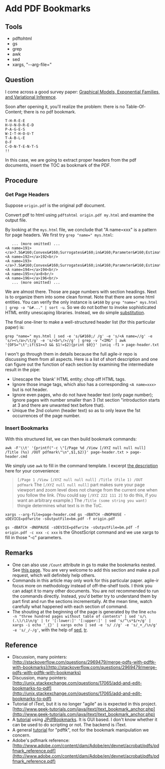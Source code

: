 # Add PDF Bookmarks

## Tools 

   * pdftohtml
   * gs
   * grep
   * awk
   * sed
   * xargs, "--arg-file="

## Question

I come across a good survey paper: 
[Graphical Models, Exponential Families, and Variational Inference](http://scholar.google.com/scholar?hl=en&q=Graphical+Models%2C+Exponential+Families%2C+and+Variational+Inference).

Soon after opening it, you'll realize the problem:
there is no Table-Of-Content; 
there is no pdf bookmark. 

```
T-H-R-E-E 
H-U-N-D-R-E-D 
P-A-G-E-S 
W-I-T-H-O-U-T 
T-A-B-L-E 
O-F 
C-O-N-T-E-N-T-S
!!
```

In this case, we are going to extract proper headers from the pdf documents, 
insert the TOC as bookmark of the PDF. 

## Procedure

### Get Page Headers

Suppose `origin.pdf` is the original pdf document. 

Convert pdf to html using `pdftohtml origin.pdf my.html`
and examine the output file. 

By looking at the `mys.html` file, 
we conclude that "A name=xxx" is a pattern for page headers. 
We first try `grep "name=" mys.html`:

```
   ... (more omitted) ...
<A name=191></a>7.5&#160;Convex&#160;Surrogates&#160;in&#160;Parameter&#160;Estimation<br/>
<A name=192></a>192<br/>
<A name=193></a>7.5&#160;Convex&#160;Surrogates&#160;in&#160;Parameter&#160;Estimation<br/>
<A name=194></a>194<br/>
<A name=195></a>8<br/>
<A name=196></a>196<br/>
   ... (more omitted) ...
```

We are almost there. 
Those are page numbers with section headings. 
Next is to organize them into some clean format. 
Note that there are some html entities. 
You can verify the only instance is `&#160` by 
`grep "name=" mys.html | grep -o "&#..." | sort -u`. 
So we do not bother to invoke sophisticated HTML entity unescaping libraries. 
Instead, we do simple 
[substitution](http://www.w3schools.com/html/html_entities.asp). 

The final one-liner to make a well-structured header list 
(for this particular paper) is:

```
grep "name=" mys.html | sed -e 's/&#160;/ /g' -e 's/<A name=//g' -e 's/><\/a>/\t/g' -e 's/<br\/>//g' | grep -v "<IMG" | awk '{OFS="\t";if($1>=3 && $1!=$2){print $0}}' |uniq -f1 > page-header.txt
```

I won't go through them in details because the full 
agile-ir repo is discussing them from all aspects. 
Here is a list of short description and 
one can figure out the function of each section by 
examining the intermediate result in the pipe:

   * Unescape the 'blank' HTML entity; chop off HTML tags. 
   * Ignore those image tags, which also has a corresponding `<A name=xxx>` but is not header. 
   * Ignore even pages, who do not have header text (only page number); 
   Ignore pages with number smaller than 3 
   (1st section "introduction starts at 3 and there are unwanted text before that).
   * Unique the 2nd column (header text) so as to only leave the 
   1st occurrences of the page number. 

### Insert Bookmarks

With this structured list, we can then build bookmark commands:

```
awk -F'\\t' '{printf("-c \"[/Page %d /View [/XYZ null null null] /Title (%s) /OUT pdfmark\"\n",$1,$2)}' page-header.txt > page-header.cmd
```

We simply use `awk` to fill in the command template. 
I excerpt 
[the description](http://stackoverflow.com/a/3108884/1772926)
here for your convenience:

> `[/Page 1 /View [/XYZ null null null] /Title (File 1) /OUT pdfmark`
> The `[/XYZ null null null]` 
> part makes sure your page viewport and zoom level does not change from the current one when you follow the link. 
> (You could say `[/XYZ 222 111 2]` to do this, if you want an arbitrary example.)
> The `/Title (some string you want)` thingie determines what text is in the ToC.

```
xargs --arg-file=page-header.cmd gs -dBATCH -dNOPAUSE -sDEVICE=pdfwrite -sOutputFile=bm.pdf -f origin.pdf
```

`gs -dBATCH -dNOPAUSE -sDEVICE=pdfwrite -sOutputFile=bm.pdf -f origin.pdf -c xxx -c xxx` 
is the GhostScript command and we use xargs to fill in those "-c" parameters. 

## Remarks

   * One can also use `/Count` attribute in gs to 
   make the bookmarks nested. See 
   [this page](http://blog.tremily.us/posts/PDF_bookmarks_with_Ghostscript/).
   You are very welcome to add this section and make a pull request,
   which will definitely help others. 
   * Commands in this article may only work for this particular paper. 
   agile-ir focus more on methodology instead of off-the-shelf tools. 
   I think you can adapt it to many other documents. 
   You are not recommended to run the commands directly. 
   Instead, you'd better try to understand them by part first 
   and run the sections incrementally.
   At the mean time, watch carefully what happened with each section of command. 
   * The shouting at the beginning of the page is generated by the line
   `echo -n "three hundred pages without table of contents" | sed 's/\(.\)/\1\n/g' | tr '[:lower:]' '[:upper:]' | sed 's/^\s*$/+/g' | xargs -i echo '_{}' | xargs echo | sed -e 's/ //g' -e 's/_+_/\n/g' -e 's/_/-/g'`, 
   with the help of 
   [sed](http://www.commandlinefu.com/commands/view/1358/print-text-string-vertically-one-character-per-line.),
   [tr](http://www.cyberciti.biz/faq/linux-unix-shell-programming-converting-lowercase-uppercase/).

## Reference

   * Discussion, many pointers: 
   [http://stackoverflow.com/questions/2969479/merge-pdfs-with-pdftk-with-bookmarks](http://stackoverflow.com/questions/2969479/merge-pdfs-with-pdftk-with-bookmarks)
   * Discussion, many pointers:
   [http://unix.stackexchange.com/questions/17065/add-and-edit-bookmarks-to-pdf](http://unix.stackexchange.com/questions/17065/add-and-edit-bookmarks-to-pdf)
   * Tutorial of iText, but it is no longer "agile" 
   as is expected in this project. 
   [http://www.geek-tutorials.com/java/itext/itext_bookmark_anchor.php](http://www.geek-tutorials.com/java/itext/itext_bookmark_anchor.php)
   * A 
   [tutorial](http://www.freewaregenius.com/how-to-add-bookmarks-to-a-pdf-document-using-free-software/)
   using 
   [JPdfBookmarks](http://sourceforge.net/projects/jpdfbookmarks/).
   It is GUI based. 
   I don't know whether it can be used to do scripting or not. 
   The backend is iText. 
   * A general
   [tutorial](http://www.linux.com/learn/tutorials/442414-manipulating-pdfs-with-the-pdf-toolkit)
   for "pdftk", 
   not for the bookmark manipulation we concern. 
   * Adobe's pdfmark reference:
   [http://www.adobe.com/content/dam/Adobe/en/devnet/acrobat/pdfs/pdfmark_reference.pdf](http://www.adobe.com/content/dam/Adobe/en/devnet/acrobat/pdfs/pdfmark_reference.pdf)
